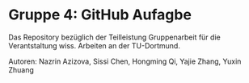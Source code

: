 # Gruppe 4: GitHub Aufagbe

Das Repository bezüglich der Teilleistung Gruppenarbeit für die Verantstaltung wiss. Arbeiten an der TU-Dortmund.


Autoren: Nazrin Azizova, Sissi Chen, Hongming Qi, Yajie Zhang, Yuxin Zhuang
